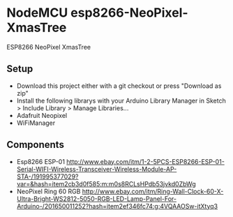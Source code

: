 # NodeMCU esp8266-NeoPixel-XmasTree

ESP8266 NeoPixel XmasTree

## Setup

* Download this project either with a git checkout or press "Download as zip"
* Install the following librarys with your Arduino Library Manager in Sketch > Include Library > Manage Libraries...
 * Adafruit Neopixel
 * WiFiManager

## Components
* Esp8266 ESP-01 http://www.ebay.com/itm/1-2-5PCS-ESP8266-ESP-01-Serial-WIFI-Wireless-Transceiver-Wireless-Module-AP-STA-/191995377029?var=&hash=item2cb3d0f585:m:m0s8RCLsHPdb53jvkd0ZbWg
* NeoPixel Ring 60 RGB http://www.ebay.com/itm/Ring-Wall-Clock-60-X-Ultra-Bright-WS2812-5050-RGB-LED-Lamp-Panel-For-Arduino-/201650011252?hash=item2ef346fc74:g:4VQAAOSw-itXtyq3